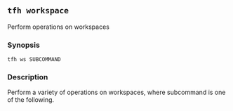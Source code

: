 ## `tfh workspace`

Perform operations on workspaces

### Synopsis

    tfh ws SUBCOMMAND

### Description

Perform a variety of operations on workspaces, where subcommand is one of the following.

